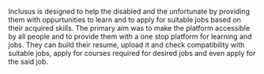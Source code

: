 Inclusus is designed to help the disabled and the unfortunate by providing them with oppurtunities to learn and to apply for suitable jobs based on their acquired skills. 
The primary aim was to make the platform accessible by all people and to provide them with a one stop platform for learning and jobs. 
They can build their resume, upload it and check compatibility with suitable jobs, apply for courses required for desired jobs and even apply for the said job.
